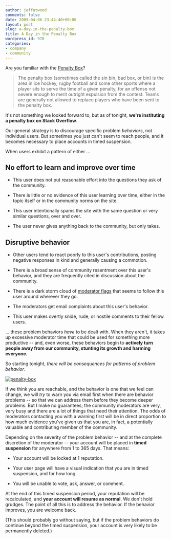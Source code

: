```yaml
---
author: jeffatwood
comments: false
date: 2009-04-06 23:44:40+00:00
layout: post
slug: a-day-in-the-penalty-box
title: A Day in the Penalty Box
wordpress_id: 970
categories:
- company
- community
---
```



Are you familiar with the [Penalty Box](http://en.wikipedia.org/wiki/Penalty_box)?





<blockquote>
The penalty box (sometimes called the sin bin, bad box, or bin) is the area in ice hockey, rugby football and some other sports where a player sits to serve the time of a given penalty, for an offense not severe enough to merit outright expulsion from the contest. Teams are generally not allowed to replace players who have been sent to the penalty box.
</blockquote>





It's not something we looked forward to, but as of tonight, **we're instituting a penalty box on Stack Overflow**.



Our general strategy is to discourage specific problem _behaviors_, not individual users. But sometimes you just can't seem to reach people, and it becomes necessary to place accounts in timed suspension.



When users exhibit a pattern of either ...





## No effort to learn and improve over time






  * This user does not put reasonable effort into the questions they ask of the community.

  * There is little or no evidence of this user learning over time, either in the topic itself or in the community norms on the site.

  * This user intentionally spams the site with the same question or very similar questions, over and over.

  * The user never gives anything back to the community, but only takes.






## Disruptive behavior









  * Other users tend to react poorly to this user's contributions, posting negative responses in kind and generally causing a commotion.

  * There is a broad sense of community resentment over this user's behavior, and they are frequently cited in discussion about the community.

  * There is a dark storm cloud of [moderator flags](http://blog.stackoverflow.com/2011/01/improved-flagging/) that seems to follow this user around wherever they go.

  * The moderators get email complaints about this user's behavior.

  * This user makes overtly snide, rude, or hostile comments to their fellow users.




… these problem behaviors _have_ to be dealt with. When they aren't, it takes up excessive moderator time that could be used for something more productive -- and, even worse, these behaviors begin to **actively turn people away from our community, stunting its growth and harming everyone.**



So starting tonight, _there will be consequences for patterns of problem behavior_. 



[![penalty-box](/blog/images/2009-04-06-a-day-in-the-penalty-box/penalty-box.jpg)](http://www.flickr.com/photos/jamescalder/511809934/)



If we think you are reachable, and the behavior is one that we feel can change, we will _try_ to warn you via email first when there are behavior problems -- so that we can address them before they become deeper problems. But I make no guarantees; the community moderators are very, very busy and there are a lot of things that need their attention. The odds of moderators contacting you with a warning first will be in direct proportion to how much evidence you've given us that you are, in fact, a potentially valuable and contributing member of the community.



Depending on the severity of the problem behavior -- and at the complete discretion of the moderator -- your account will be placed in **timed suspension** for anywhere from 1 to 365 days. That means:







  * Your account will be locked at 1 reputation.

  * Your user page will have a visual indication that you are in timed suspension, and for how long.

  * You will be unable to vote, ask, answer, or comment.




At the end of this timed suspension period, your reputation will be recalculated, and **your account will resume as normal**. We don't hold grudges. The point of all this is to address the behavior. If the behavior improves, you are welcome back. 



(This should probably go without saying, but if the problem behaviors do continue beyond the timed suspension, your account is very likely to be permanently deleted.)


